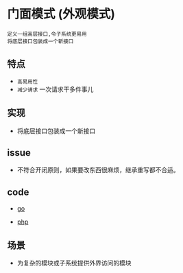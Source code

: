 # 门面模式 (外观模式)

    定义一组高层接口,令子系统更易用
    将底层接口包装成一个新接口

## 特点

- `高易用性`
- `减少请求` 一次请求干多件事儿

## 实现

- 将底层接口包装成一个新接口

## issue

- 不符合开闭原则，如果要改东西很麻烦，继承重写都不合适。

## code

- [go](../script/go/dp/facade.go)

- [php](src/php_design_patterns/facade/facade.php)

## 场景

- 为复杂的模块或子系统提供外界访问的模块